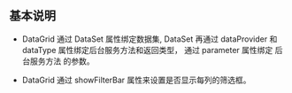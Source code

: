 ## 基本说明

- DataGrid 通过 DataSet 属性绑定数据集, DataSet 再通过 dataProvider 和 dataType 属性绑定后台服务方法和返回类型，
通过 parameter 属性绑定 后台服务方法 的参数。

- DataGrid 通过 showFilterBar 属性来设置是否显示每列的筛选框。
